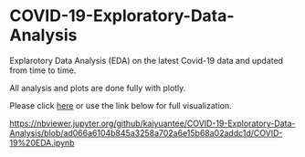 # COVID-19-Exploratory-Data-Analysis
Explarotory Data Analysis (EDA) on the latest Covid-19 data and updated from time to time. 


All analysis and plots are done fully with plotly.


Please click [here](https://nbviewer.jupyter.org/github/kaiyuantee/COVID-19-Exploratory-Data-Analysis/blob/ad066a6104b845a3258a702a6e15b68a02addc1d/COVID-19%20EDA.ipynb) or use the link below for full visualization.


https://nbviewer.jupyter.org/github/kaiyuantee/COVID-19-Exploratory-Data-Analysis/blob/ad066a6104b845a3258a702a6e15b68a02addc1d/COVID-19%20EDA.ipynb
